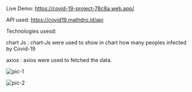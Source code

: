 Live Demo: https://covid-19-project-78c8a.web.app/

API used: https://covid19.mathdro.id/api

Technologies usesd:

chart Js : chart-Js were used to show in chart how many peoples infected by Covid-19

axios  :   axios were used to fetched the data.



![pic-1](https://user-images.githubusercontent.com/53661347/97676451-ad5f3500-1ab6-11eb-8bff-d31ca3e44ec5.jpg)


![pic-2](https://user-images.githubusercontent.com/53661347/97676493-be0fab00-1ab6-11eb-88b9-0990351629af.jpg)

